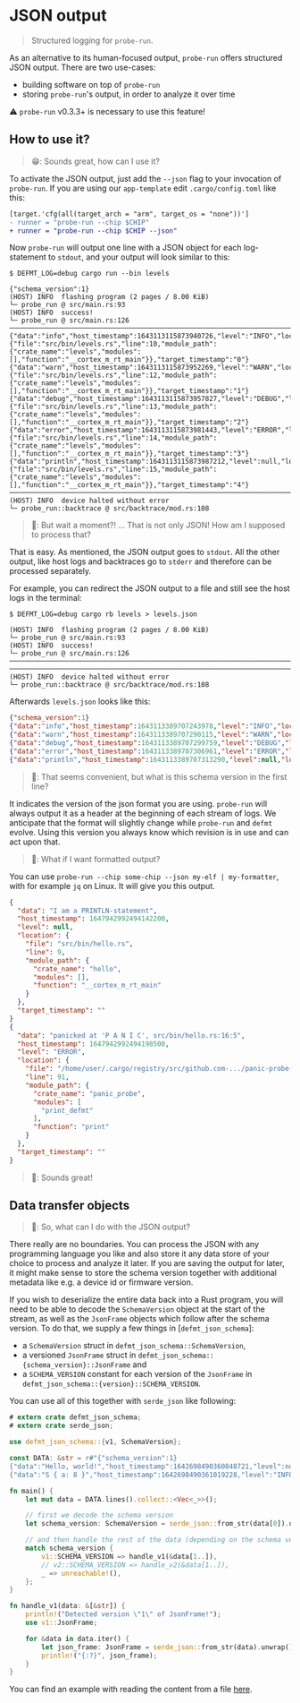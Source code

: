 # JSON output

> Structured logging for `probe-run`.

As an alternative to its human-focused output, `probe-run` offers structured JSON output. There are two use-cases:
- building software on top of `probe-run`
- storing `probe-run`'s output, in order to analyze it over time

⚠️ `probe-run` v0.3.3+ is necessary to use this feature!


## How to use it?

> 😁: Sounds great, how can I use it?

To activate the JSON output, just add the `--json` flag to your invocation of `probe-run`. If you are using our `app-template` edit `.cargo/config.toml` like this:

```diff
[target.'cfg(all(target_arch = "arm", target_os = "none"))']
- runner = "probe-run --chip $CHIP"
+ runner = "probe-run --chip $CHIP --json"
```

Now `probe-run` will output one line with a JSON object for each log-statement to `stdout`, and your output will look similar to this:

```console
$ DEFMT_LOG=debug cargo run --bin levels

{"schema_version":1}
(HOST) INFO  flashing program (2 pages / 8.00 KiB)
└─ probe_run @ src/main.rs:93
(HOST) INFO  success!
└─ probe_run @ src/main.rs:126
────────────────────────────────────────────────────────────────────────────────
{"data":"info","host_timestamp":1643113115873940726,"level":"INFO","location":{"file":"src/bin/levels.rs","line":10,"module_path":{"crate_name":"levels","modules":[],"function":"__cortex_m_rt_main"}},"target_timestamp":"0"}
{"data":"warn","host_timestamp":1643113115873952269,"level":"WARN","location":{"file":"src/bin/levels.rs","line":12,"module_path":{"crate_name":"levels","modules":[],"function":"__cortex_m_rt_main"}},"target_timestamp":"1"}
{"data":"debug","host_timestamp":1643113115873957827,"level":"DEBUG","location":{"file":"src/bin/levels.rs","line":13,"module_path":{"crate_name":"levels","modules":[],"function":"__cortex_m_rt_main"}},"target_timestamp":"2"}
{"data":"error","host_timestamp":1643113115873981443,"level":"ERROR","location":{"file":"src/bin/levels.rs","line":14,"module_path":{"crate_name":"levels","modules":[],"function":"__cortex_m_rt_main"}},"target_timestamp":"3"}
{"data":"println","host_timestamp":1643113115873987212,"level":null,"location":{"file":"src/bin/levels.rs","line":15,"module_path":{"crate_name":"levels","modules":[],"function":"__cortex_m_rt_main"}},"target_timestamp":"4"}
────────────────────────────────────────────────────────────────────────────────
(HOST) INFO  device halted without error
└─ probe_run::backtrace @ src/backtrace/mod.rs:108
```

> 🤯: But wait a moment?! ... That is not only JSON! How am I supposed to process that?

That is easy. As mentioned, the JSON output goes to `stdout`. All the other output, like host logs and backtraces go to `stderr` and therefore can be processed separately.

For example, you can redirect the JSON output to a file and still see the host logs in the terminal:

```console
$ DEFMT_LOG=debug cargo rb levels > levels.json

(HOST) INFO  flashing program (2 pages / 8.00 KiB)
└─ probe_run @ src/main.rs:93
(HOST) INFO  success!
└─ probe_run @ src/main.rs:126
────────────────────────────────────────────────────────────────────────────────
────────────────────────────────────────────────────────────────────────────────
(HOST) INFO  device halted without error
└─ probe_run::backtrace @ src/backtrace/mod.rs:108
```

Afterwards `levels.json` looks like this:
```json
{"schema_version":1}
{"data":"info","host_timestamp":1643113389707243978,"level":"INFO","location":{"file":"src/bin/levels.rs","line":10,"module_path":{"crate_name":"levels","modules":[],"function":"__cortex_m_rt_main"}},"target_timestamp":"0"}
{"data":"warn","host_timestamp":1643113389707290115,"level":"WARN","location":{"file":"src/bin/levels.rs","line":12,"module_path":{"crate_name":"levels","modules":[],"function":"__cortex_m_rt_main"}},"target_timestamp":"1"}
{"data":"debug","host_timestamp":1643113389707299759,"level":"DEBUG","location":{"file":"src/bin/levels.rs","line":13,"module_path":{"crate_name":"levels","modules":[],"function":"__cortex_m_rt_main"}},"target_timestamp":"2"}
{"data":"error","host_timestamp":1643113389707306961,"level":"ERROR","location":{"file":"src/bin/levels.rs","line":14,"module_path":{"crate_name":"levels","modules":[],"function":"__cortex_m_rt_main"}},"target_timestamp":"3"}
{"data":"println","host_timestamp":1643113389707313290,"level":null,"location":{"file":"src/bin/levels.rs","line":15,"module_path":{"crate_name":"levels","modules":[],"function":"__cortex_m_rt_main"}},"target_timestamp":"4"}
```

> 🤔: That seems convenient, but what is this schema version in the first line?

It indicates the version of the json format you are using. `probe-run` will always output it as a header at the beginning of each stream of logs. We anticipate that the format will slightly change while `probe-run` and `defmt` evolve. Using this version you always know which revision is in use and can act upon that.

> 🤔: What if I want formatted output?

You can use `probe-run --chip some-chip --json my-elf | my-formatter`, with for example `jq` on Linux. It will give you this output.

```json
{
  "data": "I am a PRINTLN-statement",
  "host_timestamp": 1647942992494142200,
  "level": null,
  "location": {
    "file": "src/bin/hello.rs",
    "line": 9,
    "module_path": {
      "crate_name": "hello",
      "modules": [],
      "function": "__cortex_m_rt_main"
    }
  },
  "target_timestamp": ""
}
{
  "data": "panicked at 'P A N I C', src/bin/hello.rs:16:5",
  "host_timestamp": 1647942992494198500,
  "level": "ERROR",
  "location": {
    "file": "/home/user/.cargo/registry/src/github.com-.../panic-probe-0.3.0/src/lib.rs",
    "line": 91,
    "module_path": {
      "crate_name": "panic_probe",
      "modules": [
        "print_defmt"
      ],
      "function": "print"
    }
  },
  "target_timestamp": ""
}

```


> 🤗: Sounds great!

## Data transfer objects

> 🤔: So, what can I do with the JSON output?

There really are no boundaries. You can process the JSON with any programming language you like and also store it any data store of your choice to process and analyze it later. If you are saving the output for later, it might make sense to store the schema version together with additional metadata like e.g. a device id or firmware version. 

If you wish to deserialize the entire data back into a Rust program, you will need to be able to decode the `SchemaVersion` object at the start of the stream, as well as the `JsonFrame` objects which follow after the schema version. To do that, we supply a few things in [`defmt_json_schema`]:
  - a `SchemaVersion` struct in `defmt_json_schema::SchemaVersion`,
  - a versioned `JsonFrame` struct in `defmt_json_schema::{schema_version}::JsonFrame` and
  - a `SCHEMA_VERSION` constant for each version of the `JsonFrame` in `defmt_json_schema::{version}::SCHEMA_VERSION`.
 
You can use all of this together with `serde_json` like following:

``` rust
# extern crate defmt_json_schema;
# extern crate serde_json;

use defmt_json_schema::{v1, SchemaVersion};

const DATA: &str = r#"{"schema_version":1}
{"data":"Hello, world!","host_timestamp":1642698490360848721,"level":null,"location":{"file":"src/bin/hello.rs","line":9,"module_path":{"crate_name":"hello","modules":[],"function":"__cortex_m_rt_main"}},"target_timestamp":"0"}
{"data":"S { a: 8 }","host_timestamp":1642698490361019228,"level":"INFO","location":{"file":"src/bin/hello.rs","line":26,"module_path":{"crate_name":"hello","modules":["{impl#0}"],"function":"abc"}},"target_timestamp":"1"}"#;

fn main() {
    let mut data = DATA.lines().collect::<Vec<_>>();

    // first we decode the schema version
    let schema_version: SchemaVersion = serde_json::from_str(data[0]).unwrap();

    // and then handle the rest of the data (depending on the schema version)
    match schema_version {
        v1::SCHEMA_VERSION => handle_v1(&data[1..]),
        // v2::SCHEMA_VERSION => handle_v2(&data[1..]),
        _ => unreachable!(),
    };
}

fn handle_v1(data: &[&str]) {
    println!("Detected version \"1\" of JsonFrame!");
    use v1::JsonFrame;

    for &data in data.iter() {
        let json_frame: JsonFrame = serde_json::from_str(data).unwrap();
        println!("{:?}", json_frame);
    }
}
```

You can find an example with reading the content from a file [here](https://github.com/knurling-rs/defmt/blob/main/decoder/defmt-json-schema/examples/simple.rs).

[`defmt-json-schema`]: https://crates.io/crates/defmt-json-frame